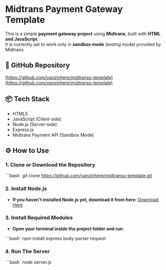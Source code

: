 # Midtrans Payment Gateway Template

This is a simple **payment gateway project** using **Midtrans**, built with **HTML and JavaScript**.  
It is currently set to work only in **sandbox mode** (testing mode) provided by Midtrans.

## 🔗 GitHub Repository

[https://github.com/vanzinhere/midtranss-template](https://github.com/vanzinhere/midtranss-template)

## 📦 Tech Stack

- HTML5
- JavaScript (Client-side)
- Node.js (Server-side)
- Express.js
- Midtrans Payment API (Sandbox Mode)

## ⚙️ How to Use

### 1. Clone or Download the Repository

```bash`
git clone https://github.com/vanzinhere/midtranss-template.git

### 2. Install Node.js
- **If you haven't installed Node.js yet, download it from here**: [Download Here](https://nodejs.org)

### 3. Install Required Modules
- **Open your terminal inside the project folder and run**:

```bash`
npm install express body-parser request

### 4. Run The Server

```bash`
node server.js
